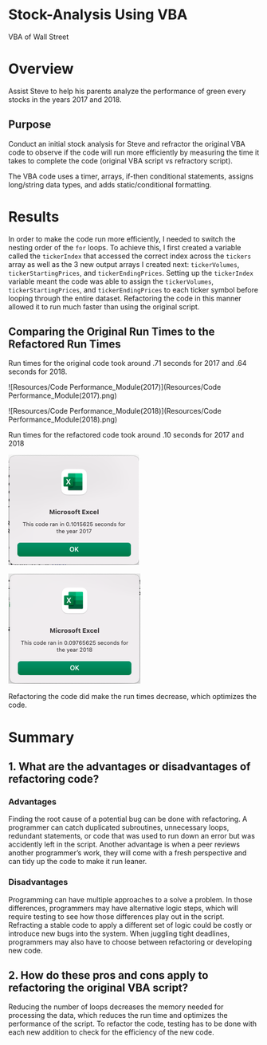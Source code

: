 # Stock-Analysis Using VBA
VBA of Wall Street

# Overview
Assist Steve to help his parents analyze the performance of green every stocks in the years 2017 and 2018. 

## Purpose
Conduct an initial stock analysis for Steve and refractor the original VBA code to observe if the code will run more efficiently by measuring the time it takes to complete the code (original VBA script vs refractory script).

The VBA code uses a timer, arrays, if-then conditional statements, assigns long/string data types, and adds static/conditional formatting.

# Results
In order to make the code run more efficiently, I needed to switch the nesting order of the `for` loops. To achieve this, I first created a variable called the `tickerIndex` that accessed the correct index across the `tickers` array as well as the 3 new output arrays I created next: `tickerVolumes`, `tickerStartingPrices`, and `tickerEndingPrices`. Setting up the `tickerIndex` variable meant the code was able to assign the `tickerVolumes`, `tickerStartingPrices`, and `tickerEndingPrices` to each ticker symbol before looping through the entire dataset. Refactoring the code in this manner allowed it to run much faster than using the original script.
 
## Comparing the Original Run Times to the Refactored Run Times

Run times for the original code took around .71 seconds for 2017 and .64 seconds for 2018.

![Resources/Code Performance_Module(2017)](Resources/Code Performance_Module(2017).png) 

![Resources/Code Performance_Module(2018)](Resources/Code Performance_Module(2018).png)

Run times for the refactored code took around .10 seconds for 2017 and 2018

![Resources/VBA_Challenge_2017](Resources/VBA_Challenge_2017.png) 

![Resources/VBA_Challenge_2018](Resources/VBA_Challenge_2018.png) 

Refactoring the code did make the run times decrease, which optimizes the code. 



# Summary
## 1. What are the advantages or disadvantages of refactoring code?
### Advantages
Finding the root cause of a potential bug can be done with refactoring.  A programmer can catch duplicated subroutines, unnecessary loops, redundant statements, or code that was used to run down an error but was accidently left in the script.  Another advantage is when a peer reviews another programmer’s work, they will come with a fresh perspective and can tidy up the code to make it run leaner. 

### Disadvantages

Programming can have multiple approaches to a solve a problem.  In those differences, programmers may have alternative logic steps, which will require testing to see how those differences play out in the script.  Refracting a stable code to apply a different set of logic could be costly or introduce new bugs into the system.  When juggling tight deadlines, programmers may also have to choose between refactoring or developing new code.  
	
## 2. How do these pros and cons apply to refactoring the original VBA script?
Reducing the number of loops decreases the memory needed for processing the data, which reduces the run time and optimizes the performance of the script. To refactor the code, testing has to be done with each new addition to check for the efficiency of the new code.  
